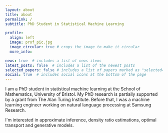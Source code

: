 ```yaml
---
layout: about
title: about
permalink: /
subtitle: PhD Student in Statistical Machine Learning

profile:
  align: left
  image: prof_pic.jpg
  image_circular: true # crops the image to make it circular
  more_info: 

news: true  # includes a list of news items
latest_posts: false  # includes a list of the newest posts
selected_papers: false # includes a list of papers marked as "selected={true}"
social: true  # includes social icons at the bottom of the page
---
```


I am a PhD student in statistical machine learning at the School of Mathematics, University of Bristol. My PhD research is partially supported by a grant from The Alan Turing Institute. Before that, I was a machine learning engineer working on natural language processing at Samsung Research.

I'm interested in approximate inference, density ratio estimations, optimal transport and generative models.
